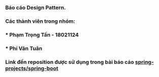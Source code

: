 ### Báo cáo Design Pattern.

### Các thành viên trong nhóm:
### * Phạm Trọng Tấn - 18021124
### * Phí Văn Tuân

### **Link đến reposition được sử dụng trong bài báo cáo [spring-projects/spring-boot](https://github.com/spring-projects/spring-boot)**

